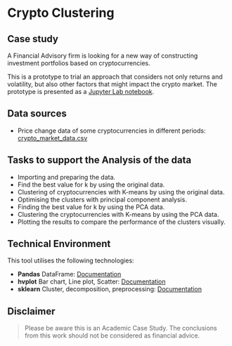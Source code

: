 # Crypto Clustering
## Case study
A Financial Advisory firm is looking for a new way of constructing investment portfolios based on cryptocurrencies. 

This is a prototype to trial an approach that considers not only returns and volatility, but also other factors that 
might impact the crypto market. The prototype is presented as a [Jupyter Lab notebook](crypto_investments.ipynb).

## Data sources
- Price change data of some cryptocurrencies in different periods: [crypto_market_data.csv](Resources/crypto_market_data.csv)

## Tasks to support the Analysis of the data
* Importing and preparing the data.
* Find the best value for k by using the original data.
* Clustering of cryptocurrencies with K-means by using the original data.
* Optimising the clusters with principal component analysis.
* Finding the best value for k by using the PCA data.
* Clustering the cryptocurrencies with K-means by using the PCA data.
* Plotting the results to compare the performance of the clusters visually.


## Technical Environment
This tool utilises the following technologies:
- **Pandas** DataFrame: [Documentation](https://pandas.pydata.org/docs/reference/frame.html)
- **hvplot** Bar chart, Line plot, Scatter:  [Documentation](https://hvplot.holoviz.org/getting_started/hvplot.html)
- **sklearn** Cluster, decomposition, preprocessing:  [Documentation](https://scikit-learn.org/stable/)

## Disclaimer
> Please be aware this is an Academic Case Study. The conclusions from this work should not be considered as financial 
> advice.